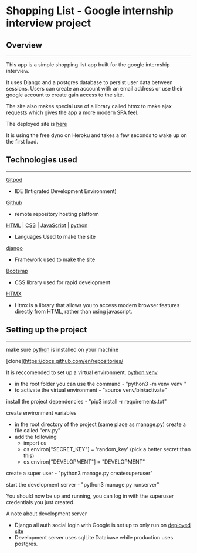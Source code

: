 # Shopping List - Google internship interview project 


## Overview
<hr>

This app is a simple shopping list app built for the google internship interview.

It uses Django and a postgres database to persist user data between sessions. Users can create an account with an email address or use their google account to create gain access to the site.

The site also makes special use of a library called htmx to make ajax requests which gives the app a more modern SPA feel.


The deployed site is [here](https://shopping-list-daniel-callaghan.herokuapp.com/)

It is using the free dyno on Heroku and takes a few seconds to wake up on the first load.

## Technologies used
<hr>


[Gitpod](https://www.gitpod.io) 
- IDE (Intigrated Development Environment)

[Github](https://www.github.com)
- remote repository hosting platform

[HTML](https://developer.mozilla.org/en-US/docs/Web/HTML) | [CSS](https://developer.mozilla.org/en-US/docs/Web/CSS) | [JavaScript](https://developer.mozilla.org/en-US/docs/Web/JavaScript) |  [python](https://www.python.org/) 

- Languages Used to make the site

[django](https://www.djangoproject.com/)  

- Framework used to make the site

[Bootsrap](https://getbootstrap.com/docs/5.2/getting-started/introduction/)

- CSS library used for rapid development

[HTMX](https://htmx.org/docs/)

- Htmx is a library that allows you to access modern browser features directly from HTML, rather than using javascript.

## Setting up the project
<hr>

make sure [python](https://www.python.org/) is installed on your machine

[clone](https://docs.github.com/en/repositories/

It is reccomended to set up a virtual environment. [python venv](https://docs.python.org/3/library/venv.html)

- in the root folder you can use the command - "python3 -m venv venv " 
- to activate the virtual environment - "source venv/bin/activate" 

install the project dependencies - "pip3 install -r requirements.txt"

create environment variables
- in the root directory of the project (same place as manage.py) create a file called "env.py"
- add the following
    - import os
    - os.environ["SECRET_KEY"] = 'random_key' (pick a better secret than this)
    - os.environ["DEVELOPMENT"] = "DEVELOPMENT"

create a super user - "python3 manage.py createsuperuser"

start the development server - "python3 manage.py runserver"

You should now be up and running, you can log in with the superuser credentials you just created. 

A note about development server
- Django all auth social login with Google is set up to only run on [deployed site](https://shopping-list-daniel-callaghan.herokuapp.com/)
- Development server uses sqlLite Database while production uses postgres.
